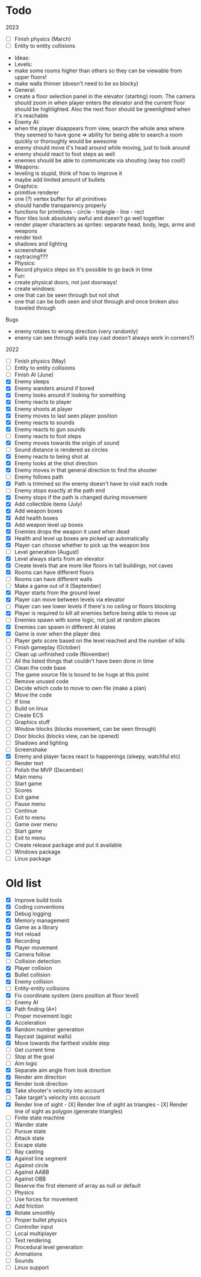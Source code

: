 # Todo

2023

- [ ] Finish physics (March)
 - [ ] Entity to entity collisions

- Ideas:
 - Levels:
  - make some rooms higher than others so they can be viewable from upper
    floors!
  - make walls thinner (doesn't need to be so blocky)
 - General:
  - create a floor selection panel in the elevator (starting) room. The camera
    should zoom in when player enters the elevator and the current floor
    should be highlighted. Also the next floor should be greenlighted when
    it's reachable
 - Enemy AI:
  - when the player disappears from view, search the whole area where they
    seemed to have gone => ability for being able to search a room quickly or
    thoroughly would be awesome
  - enemy should move it's head around while moving, just to look around
  - enemy should react to foot steps as well
  - enemies should be able to communicate via shouting (way too cool!)
 - Weapons:
  - leveling is stupid, think of how to improve it
  - maybe add limited amount of bullets
 - Graphics:
  - primitive renderer
   - one (?) vertex buffer for all primitives
   - should handle transparency properly
   - functions for primitives
    - circle
    - triangle
    - line
    - rect
  - floor tiles look absolutely awful and doesn't go well together
  - render player characters as sprites: separate head, body, legs, arms and
    weapons
  - render text
  - shadows and lighting
  - screenshake
  - raytracing???
 - Physics:
  - Record physics steps so it's possible to go back in time
 - Fun:
  - create physical doors, not just doorways!
  - create windows:
   - one that can be seen through but not shot
   - one that can be both seen and shot through and once broken also
     traveled through

Bugs
 - enemy rotates to wrong direction (very randomly)
 - enemy can see through walls (ray cast doesn't always work in corners?)

2022

- [ ] Finish physics (May)
 - [ ] Entity to entity collisions
- [ ] Finish AI (June)
 - [X] Enemy sleeps
 - [X] Enemy wanders around if bored
 - [X] Enemy looks around if looking for something
 - [X] Enemy reacts to player
  - [X] Enemy shoots at player
  - [X] Enemy moves to last seen player position
 - [X] Enemy reacts to sounds
  - [X] Enemy reacts to gun sounds
  - [ ] Enemy reacts to foot steps
  - [X] Enemy moves towards the origin of sound
  - [ ] Sound distance is rendered as circles
 - [X] Enemy reacts to being shot at
  - [X] Enemy looks at the shot direction
  - [X] Enemy moves in that general direction to find the shooter
 - [ ] Enemy follows path
  - [X] Path is trimmed so the enemy doesn't have to visit each node
  - [ ] Enemy stops exactly at the path end
  - [X] Enemy stops if the path is changed during movement
- [X] Add collectible items (July)
 - [X] Add weapon boxes
 - [X] Add health boxes
 - [X] Add weapon level up boxes
 - [X] Enemies drops the weapon it used when dead
 - [X] Health and level up boxes are picked up automatically
 - [X] Player can choose whether to pick up the weapon box
- [ ] Level generation (August)
 - [X] Level always starts from an elevator
 - [X] Create levels that are more like floors in tall buildings, not caves
 - [X] Rooms can have different floors
 - [ ] Rooms can have different walls
- [ ] Make a game out of it (September)
 - [X] Player starts from the ground level
 - [X] Player can move between levels via elevator
 - [ ] Player can see lower levels if there's no ceiling or floors blocking
 - [X] Player is required to kill all enemies before being able to move up
 - [ ] Enemies spawn with some logic, not just at random places
 - [X] Enemies can spawn in different AI states
 - [X] Game is over when the player dies
 - [ ] Player gets score based on the level reached and the number of kills
- [ ] Finish gameplay (October)
- [ ] Clean up unfinished code (November)
 - [ ] All the listed things that couldn't have been done in time
 - [ ] Clean the code base
  - [ ] The game source file is bound to be huge at this point
   - [ ] Remove unused code
   - [ ] Decide which code to move to own file (make a plan)
   - [ ] Move the code
 - [ ] If time
  - [ ] Build on linux
  - [ ] Create ECS
  - [ ] Graphics stuff
   - [ ] Window blocks (blocks movement, can be seen through)
   - [ ] Door blocks (blocks view, can be opened)
   - [ ] Shadows and lighting
   - [ ] Screenshake
   - [X] Enemy and player faces react to happenings (sleepy, watchful etc)
   - [ ] Render text
- [ ] Polish the MVP (December)
 - [ ] Main menu
  - [ ] Start game
  - [ ] Scores
  - [ ] Exit game
 - [ ] Pause menu
  - [ ] Continue
  - [ ] Exit to menu
 - [ ] Game over menu
  - [ ] Start game
  - [ ] Exit to menu
 - [ ] Create release package and put it available
  - [ ] Windows package
  - [ ] Linux package

# Old list

 - [X] Improve build tools
 - [X] Coding conventions
 - [X] Debug logging 
 - [X] Memory management
 - [X] Game as a library
 - [X] Hot reload
 - [X] Recording
 - [X] Player movement
 - [X] Camera follow
 - [ ] Collision detection
  - [X] Player collision
  - [X] Bullet collision
  - [X] Enemy collision
  - [ ] Entity-entity collisions
 - [X] Fix coordinate system (zero position at floor level)
 - [ ] Enemy AI
  - [X] Path finding (A*)
  - [ ] Proper movement logic
   - [X] Acceleration
   - [X] Random number generation
   - [X] Raycast (against walls)
   - [X] Move towards the farthest visible step
   - [ ] Get current time
   - [ ] Stop at the goal
  - [ ] Aim logic
   - [X] Separate aim angle from look direction
   - [X] Render aim direction
   - [X] Render look direction
   - [X] Take shooter's velocity into account
   - [ ] Take target's velocity into account
   - [X] Render line of sight
    - [X] Render line of sight as triangles
    - [X] Render line of sight as polygon (generate triangles)
  - [ ] Finite state machine
   - [ ] Wander state
   - [ ] Pursue state
   - [ ] Attack state
   - [ ] Escape state
 - [ ] Ray casting
  - [X] Against line segment
  - [ ] Against circle
  - [ ] Against AABB
  - [ ] Against OBB
 - [ ] Reserve the first element of array as null or default 
 - [ ] Physics
  - [ ] Use forces for movement
  - [ ] Add friction
  - [X] Rotate smoothly
  - [ ] Proper bullet physics
 - [ ] Controller input
 - [ ] Local multiplayer
 - [ ] Text rendering
 - [ ] Procedural level generation
 - [ ] Animations
 - [ ] Sounds
 - [ ] Linux support
